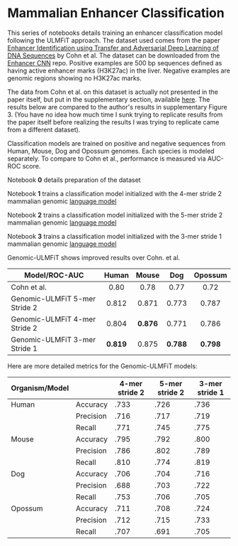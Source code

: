 # Mammalian Enhancer Classification

This series of notebooks details training an enhancer classification model following the ULMFiT approach. The dataset used comes from the 
paper [Enhancer Identification using Transfer and Adversarial Deep Learning of DNA Sequences](https://www.biorxiv.org/content/biorxiv/early/2018/02/14/264200.full.pdf) 
by Cohn et al. The dataset can be downloaded from the [Enhancer CNN](https://github.com/cohnDikla/enhancer_CNN) repo. Positive examples are 
500 bp sequences defined as having active enhancer marks (H3K27ac) in the liver. Negative examples are genomic regions showing no H3K27ac marks.

The data from Cohn et al. on this dataset is actually not presented in the paper itself, but put in the supplementary section, available [here](https://www.biorxiv.org/content/biorxiv/suppl/2018/02/14/264200.DC2/264200-1.pdf). The results below are compared to the author's results in supplementary Figure 3. (You have no idea how much time I sunk trying to replicate results from the paper itself before realizing the results I was trying to replicate came from a different dataset).

Classification models are trained on positive and negative sequences from Human, Mouse, Dog and Opossum genomes. Each species is modeled separately. To compare to Cohn et al., performance is measured via AUC-ROC score.

Notebook __0__ details preparation of the dataset

Notebook __1__ trains a classification model initialized with the 4-mer stride 2 mammalian genomic [language model](https://github.com/tejasvi/DNAish/blob/master/Mammals/Mammal%20Ensemble/Genomic%20Language%20Models/Mammals%20LM%202%204mer.ipynb)

Notebook __2__ trains a classification model initialized with the 5-mer stride 2 mammalian genomic [language model](https://github.com/tejasvi/DNAish/blob/master/Mammals/Mammal%20Ensemble/Genomic%20Language%20Models/Mammals%20LM%201%205mer.ipynb) 

Notebook __3__ trains a classification model initialized with the 3-mer stride 1 mammalian genomic [language model](https://github.com/tejasvi/DNAish/blob/master/Mammals/Mammal%20Ensemble/Genomic%20Language%20Models/Mammals%20LM%203%203m1s.ipynb)

Genomic-ULMFiT shows improved results over Cohn. et al.

| Model/ROC-AUC                 	| Human 	| Mouse 	|  Dog  	| Opossum 	|
|-------------------------------	|:-----:	|:-----:	|:-----:	|:-------:	|
| Cohn et al.                   	|  0.80 	|  0.78 	|  0.77 	|   0.72  	|
| Genomic-ULMFiT 5-mer Stride 2 	| 0.812 	| 0.871 	| 0.773 	|  0.787  	|
| Genomic-ULMFiT 4-mer Stride 2 	| 0.804 	| __0.876__ 	| 0.771 	|  0.786  	|
| Genomic-ULMFiT 3-mer Stride 1 	| __0.819__ 	| 0.875 	| __0.788__ 	|  __0.798__  	|

Here are more detailed metrics for the Genomic-ULMFiT models:

| Organism/Model 	|           	| 4-mer stride 2 	| 5-mer stride 2 	| 3-mer stride 1 	|
|----------------	|-----------	|----------------	|----------------	|----------------	|
| Human          	| Accuracy  	|      .733      	|      .726      	|      .736      	|
|                	| Precision 	|      .716      	|      .717      	|      .719      	|
|                	| Recall    	|      .771      	|      .745      	|      .775      	|
| Mouse          	| Accuracy  	|      .795      	|      .792      	|      .800      	|
|                	| Precision 	|      .786      	|      .802      	|      .789      	|
|                	| Recall    	|      .810      	|      .774      	|      .819      	|
| Dog            	| Accuracy  	|      .706      	|      .704      	|      .716      	|
|                	| Precision 	|      .688      	|      .703      	|      .722      	|
|                	| Recall    	|      .753      	|      .706      	|      .705      	|
| Opossum        	| Accuracy  	|      .711      	|      .708      	|      .724      	|
|                	| Precision 	|      .712      	|      .715      	|      .733      	|
|                	| Recall    	|      .707      	|      .691      	|      .705      	|

